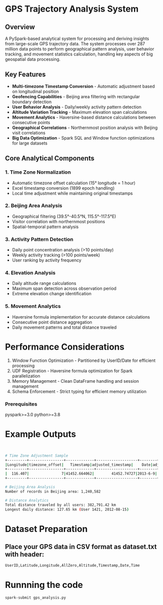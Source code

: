 # GPS Trajectory Analysis System

## Overview
A PySpark-based analytical system for processing and deriving insights from large-scale GPS trajectory data. The system processes over 287 million data points to perform geographical pattern analysis, user behavior tracking, and movement statistics calculation, handling key aspects of big geospatial data processing.

## Key Features
- **Multi-timezone Timestamp Conversion** - Automatic adjustment based on longitudinal position
- **Geofencing Capabilities** - Beijing area filtering with rectangular boundary detection
- **User Behavior Analysis** - Daily/weekly activity pattern detection
- **Altitude Variation Tracking** - Maximum elevation span calculations
- **Movement Analytics** - Haversine-based distance calculations between consecutive points
- **Geographical Correlations** - Northernmost position analysis with Beijing visit correlations
- **Big Data Optimization** - Spark SQL and Window function optimizations for large datasets

## Core Analytical Components

### 1. Time Zone Normalization
- Automatic timezone offset calculation (15° longitude = 1 hour)
- Excel timestamp conversion (1899 epoch handling)
- Local time adjustment while maintaining original timestamps

### 2. Beijing Area Analysis
- Geographical filtering (39.5°-40.5°N, 115.5°-117.5°E)
- Visitor correlation with northernmost positions
- Spatial-temporal pattern analysis

### 3. Activity Pattern Detection
- Daily point concentration analysis (>10 points/day)
- Weekly activity tracking (>100 points/week)
- User ranking by activity frequency

### 4. Elevation Analysis
- Daily altitude range calculations
- Maximum span detection across observation period
- Extreme elevation change identification

### 5. Movement Analytics
- Haversine formula implementation for accurate distance calculations
- Consecutive point distance aggregation
- Daily movement patterns and total distance traveled




# Performance Considerations
1. Window Function Optimization - Partitioned by UserID/Date for efficient processing
2. UDF Registration - Haversine formula optimization for Spark parallelization
3. Memory Management - Clean DataFrame handling and session management
4. Schema Enforcement - Strict typing for efficient memory utilization
### Prerequisites
pyspark>=3.0
python>=3.8



# Example Outputs
```bash


# Time Zone Adjustment Sample
+---------+----------------+-------------+-------------------+--------+-------------+-----+-------------+
|Longitude|timezone_offset|   Timestamp|adjusted_timestamp|    Date|adjusted_date| Time|adjusted_time|
+---------+----------------+-------------+-------------------+--------+-------------+-----+-------------+
|  116.407|               7|41452.664062|        41452.74727|2013-6-9|   2013-06-10|15:56|     17:56:00|
+---------+----------------+-------------+-------------------+--------+-------------+-----+-------------+

# Beijing Area Analysis
Number of records in Beijing area: 1,240,582

# Distance Analytics
Total distance traveled by all users: 382,791.42 km
Longest daily distance: 127.65 km (User 1421, 2012-08-15)

```

# Dataset Preparation
## Place your GPS data in CSV format as dataset.txt with header:

```csv
UserID,Latitude,Longitude,AllZero,Altitude,Timestamp,Date,Time
```


# Runnning the code
```bash
spark-submit gps_analysis.py
```
